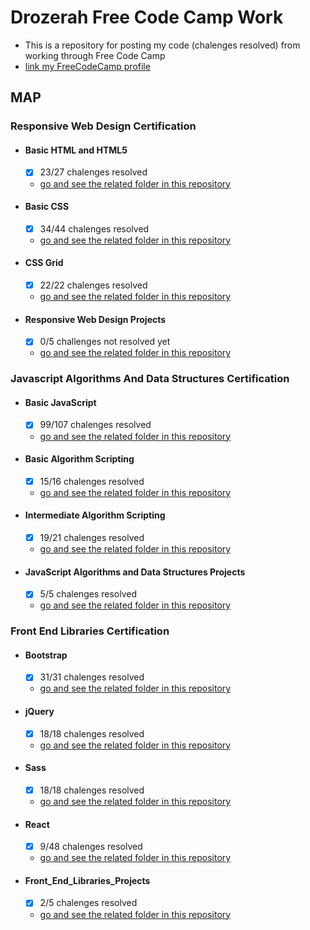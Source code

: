 # Drozerah Free Code Camp Work

* This is a repository for posting my code (chalenges resolved) from working through Free Code Camp
* [link my FreeCodeCamp profile](https://www.freecodecamp.org/drozerah)

## MAP

### Responsive Web Design Certification

- #### Basic HTML and HTML5
	- [x] 23/27 chalenges resolved
	- [go and see the related folder in this repository](https://github.com/Drozerah/freeCodeCamp-work/tree/master/Responsive_Web_Design_Certification/Basic_HTML_and_HTML5)

- #### Basic CSS
	- [x] 34/44 chalenges resolved
	- [go and see the related folder in this repository](https://github.com/Drozerah/freeCodeCamp-work/tree/master/Responsive_Web_Design_Certification/Basic_CSS)

- #### CSS Grid
	- [x] 22/22 chalenges resolved
	- [go and see the related folder in this repository](https://github.com/Drozerah/freeCodeCamp-work/tree/master/Responsive_Web_Design_Certification/CSS_Grid)

- #### Responsive Web Design Projects
	- [x] 0/5 challenges not resolved yet
	- [go and see the related folder in this repository](https://github.com/Drozerah/freeCodeCamp-work/tree/master/Responsive_Web_Design_Certification/Responsive_Web_Design_Projects)

### Javascript Algorithms And Data Structures Certification

- #### Basic JavaScript
	- [x] 99/107 chalenges resolved
	- [go and see the related folder in this repository](https://github.com/Drozerah/freeCodeCamp-work/tree/master/Javascript_Algorithms_And_Data_Structures_Certification/Basic_JavaScript)

- #### Basic Algorithm Scripting
	- [x] 15/16 chalenges resolved
	- [go and see the related folder in this repository](https://github.com/Drozerah/freeCodeCamp-work/tree/master/Javascript_Algorithms_And_Data_Structures_Certification/Basic_Algorithm_Scripting)

- #### Intermediate Algorithm Scripting
	- [x] 19/21 chalenges resolved
	- [go and see the related folder in this repository](https://github.com/Drozerah/freeCodeCamp-work/tree/master/Javascript_Algorithms_And_Data_Structures_Certification/Intermediate_Algorithm_Scripting)

- #### JavaScript Algorithms and Data Structures Projects
	- [x] 5/5 chalenges resolved 
	- [go and see the related folder in this repository](https://github.com/Drozerah/freeCodeCamp-work/tree/master/Javascript_Algorithms_And_Data_Structures_Certification/JavaScript_Algorithms_and_Data_Structures_Projects)

### Front End Libraries Certification

- #### Bootstrap
	- [x] 31/31 chalenges resolved
	- [go and see the related folder in this repository](https://github.com/Drozerah/freeCodeCamp-work/tree/master/Front_End_Libraries_Certification/Bootstrap)

- #### jQuery
	- [x] 18/18 chalenges resolved
	- [go and see the related folder in this repository](https://github.com/Drozerah/freeCodeCamp-work/tree/master/Front_End_Libraries_Certification/jQuery)

- #### Sass
	- [x] 18/18 chalenges resolved
	- [go and see the related folder in this repository](https://github.com/Drozerah/freeCodeCamp-work/tree/master/Front_End_Libraries_Certification/Sass)

- #### React
	- [x] 9/48 chalenges resolved
	- [go and see the related folder in this repository](https://github.com/Drozerah/freeCodeCamp-work/tree/master/Front_End_Libraries_Certification/React)

- #### Front_End_Libraries_Projects
	- [x] 2/5 chalenges resolved
	- [go and see the related folder in this repository](https://github.com/Drozerah/freeCodeCamp-work/tree/master/Front_End_Libraries_Certification/Front_End_Libraries_Projects)

